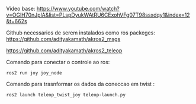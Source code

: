 Video base:
https://www.youtube.com/watch?v=OGlH70nJplA&list=PLspDyukWAtRU6CExohVFg07T98ssxdqy1&index=12&t=662s

Github necessarios de serem instalados como ros packeges:
https://github.com/adityakamath/akros2_msgs

https://github.com/adityakamath/akros2_teleop


Comando para conectar o controle ao ros:

```
ros2 run joy joy_node
```

Comando para trasnformar os dados da coneccao em twist :

```
ros2 launch teleop_twist_joy teleop-launch.py
```

